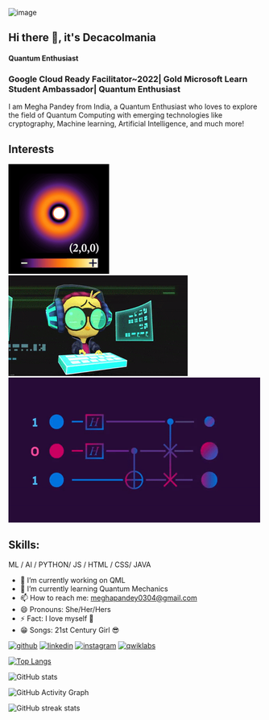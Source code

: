 


![image](https://pbs.twimg.com/media/FyqU8GcXgAMHux4?format=jpg&name=large )

## Hi there 👋, it's Decacolmania 
#### Quantum Enthusiast
###  Google Cloud Ready Facilitator~2022| Gold Microsoft Learn Student Ambassador| Quantum Enthusiast
I am Megha Pandey from India, a Quantum Enthusiast who loves to explore the field of Quantum Computing with emerging technologies like cryptography, Machine learning, Artificial Intelligence, and much more!

## Interests 
<img src="https://github.com/megha0304/megha0304/blob/main/4.gif"> <img src="https://github.com/megha0304/megha0304/blob/main/3.gif"> <img src ="https://github.com/megha0304/megha0304/blob/main/5.gif">

## Skills:
 ML / AI / PYTHON/ JS / HTML / CSS/ JAVA

- 🔭 I’m currently working on QML 
- 🌱 I’m currently learning Quantum Mechanics 
- 📫 How to reach me: meghapandey0304@gmail.com 
- 😄 Pronouns: She/Her/Hers 
- ⚡ Fact: I love myself :purple_heart:
-  :grin: Songs: 21st Century Girl :sunglasses:


  
[<img src='https://icons8.com/icon/63777/github' alt='github' height='40'>](https://github.com/megha0304) [<img src='https://icons8.com/icon/63777/github' alt='linkedin' height='40'>](https://www.linkedin.com/in/https://www.linkedin.com/in/megha-pandey-a1a5721ba/)  [<img src=https://icons8.com/icon/hFoVFpm6gl9A/instagram alt='instagram' height='40'>](https://www.instagram.com/https://www.instagram.com/qc_maniac//)   [<img src='https://icons8.com/icon/9J37goKb44e7/qwiklabs-provides-real-cloud-environments-that-help-developers' alt='qwiklabs' height='40'>](https://www.cloudskillsboost.google/public_profiles/d91de2fa-c3e9-41ee-97d1-5a8ac19a18cb) 

[![Top Langs](https://github-readme-stats.vercel.app/api/top-langs/?username=megha0304)](https://github.com/anuraghazra/github-readme-stats)

![GitHub stats](https://github-readme-stats.vercel.app/api?username=megha0304&show_icons=true)  

![GitHub Activity Graph](https://activity-graph.herokuapp.com/graph?username=megha0304)  

![GitHub streak stats](https://github-readme-streak-stats.herokuapp.com/?user=megha0304)  


 
